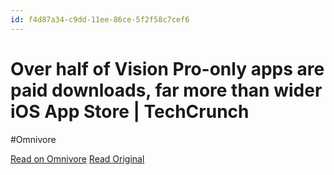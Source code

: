 ```yaml
---
id: f4d87a34-c9dd-11ee-86ce-5f2f58c7cef6
---
```


# Over half of Vision Pro-only apps are paid downloads, far more than wider iOS App Store | TechCrunch
#Omnivore

[Read on Omnivore](https://omnivore.app/me/over-half-of-vision-pro-only-apps-are-paid-downloads-far-more-th-18d9ed1bfb7)
[Read Original](https://techcrunch.com/2024/02/12/over-half-of-vision-pro-only-apps-are-paid-downloads-far-more-than-wider-app-store/)

